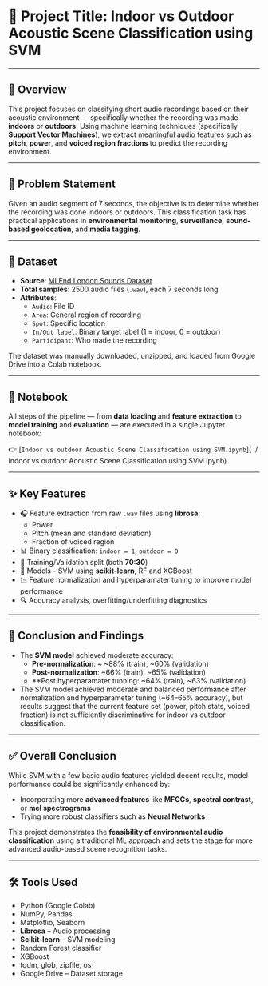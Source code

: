# 📍 Project Title: Indoor vs Outdoor Acoustic Scene Classification using SVM

---

## 🧠 Overview

This project focuses on classifying short audio recordings based on their acoustic environment — specifically whether the recording was made **indoors** or **outdoors**. Using machine learning techniques (specifically **Support Vector Machines**), we extract meaningful audio features such as **pitch**, **power**, and **voiced region fractions** to predict the recording environment.

---

## 🎯 Problem Statement

Given an audio segment of 7 seconds, the objective is to determine whether the recording was done indoors or outdoors. This classification task has practical applications in **environmental monitoring**, **surveillance**, **sound-based geolocation**, and **media tagging**.

---

## 📁 Dataset

- **Source**: [MLEnd London Sounds Dataset](https://www.kaggle.com/datasets/jesusrequena/mlend-london-sounds)
- **Total samples**: 2500 audio files (`.wav`), each 7 seconds long
- **Attributes**:
  - `Audio`: File ID
  - `Area`: General region of recording
  - `Spot`: Specific location
  - `In/Out label`: Binary target label (1 = indoor, 0 = outdoor)
  - `Participant`: Who made the recording

The dataset was manually downloaded, unzipped, and loaded from Google Drive into a Colab notebook.

---

## 📓 Notebook

All steps of the pipeline — from **data loading** and **feature extraction** to **model training** and **evaluation** — are executed in a single Jupyter notebook:

👉 [`Indoor vs outdoor Acoustic Scene Classification using SVM.ipynb`]( ./ Indoor vs outdoor Acoustic Scene Classification using SVM.ipynb)

---

## ✨ Key Features

- 🎧 Feature extraction from raw `.wav` files using **librosa**:
  - Power
  - Pitch (mean and standard deviation)
  - Fraction of voiced region
- 📊 Binary classification: `indoor = 1`, `outdoor = 0`
- 🧪 Training/Validation split (both **70:30**)
- 🧠 Models - SVM using **scikit-learn**, RF and XGBoost
- 📉 Feature normalization and hyperparamater tuning to improve model performance
- 🔍 Accuracy analysis, overfitting/underfitting diagnostics

---

## 📌 Conclusion and Findings

- The **SVM model** achieved moderate accuracy:
  - **Pre-normalization**: ~ ~88% (train), ~60% (validation)
  - **Post-normalization**: ~66% (train), ~65% (validation)
  - **Post hyperparamater tunning:  ~64% (train), ~63% (validation)
- The SVM model achieved moderate and balanced performance after normalization and hyperparameter tuning (~64–65% accuracy), but results suggest that the current feature set (power, pitch stats, voiced fraction) is not sufficiently discriminative for indoor vs outdoor classification.

---

## ✅ Overall Conclusion

While SVM with a few basic audio features yielded decent results, model performance could be significantly enhanced by:

- Incorporating more **advanced features** like **MFCCs**, **spectral contrast**, or **mel spectrograms**
- Trying more robust classifiers such as **Neural Networks**
  

This project demonstrates the **feasibility of environmental audio classification** using a traditional ML approach and sets the stage for more advanced audio-based scene recognition tasks.

---

## 🛠️ Tools Used

- Python (Google Colab)
- NumPy, Pandas
- Matplotlib, Seaborn
- **Librosa** – Audio processing
- **Scikit-learn** – SVM modeling
- Random Forest classifier
- XGBoost
- tqdm, glob, zipfile, os
- Google Drive – Dataset storage
